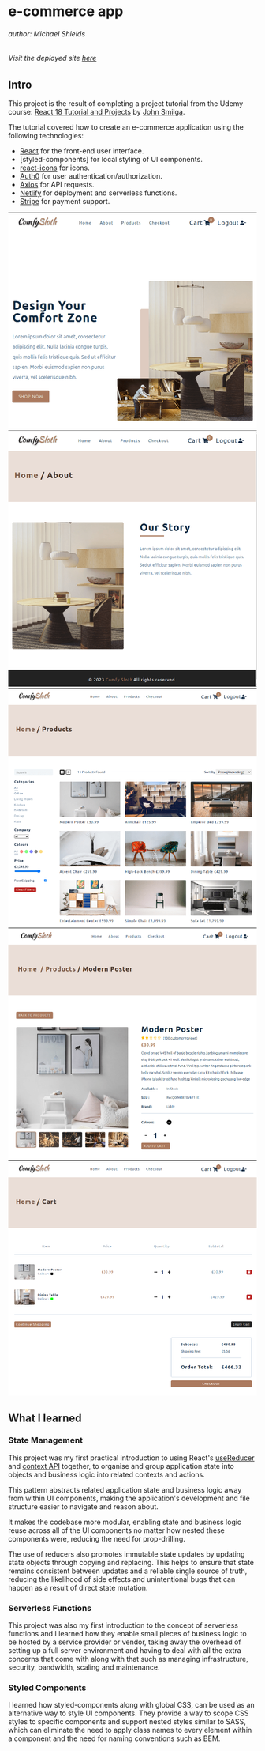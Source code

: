 # e-commerce app 
###### author: Michael Shields
###### Visit the deployed site [here](https://mike-shields-e-commerce.netlify.app)

## Intro 

This project is the result of completing a project tutorial from the Udemy course: [React 18 Tutorial and Projects](https://www.udemy.com/course/react-tutorial-and-projects-course/) by [John Smilga](https://github.com/john-smilga).

The tutorial covered how to create an e-commerce application using the following technologies: 

- [React](https://react.dev/) for the front-end user interface.
- [styled-components] for local styling of UI components.
- [react-icons](https://react-icons.github.io/react-icons/) for icons.
- [Auth0](https://auth0.com/) for user authentication/authorization.
- [Axios](https://axios-http.com/docs/intro) for API requests.
- [Netlify](https://www.netlify.com/) for deployment and serverless functions.
- [Stripe](https://stripe.com/en-gb) for payment support. 

![image](./screenshots/homepage.png)
![image](./screenshots/aboutpage.png)
![image](./screenshots/products.png)
![image](./screenshots/product.png)
![image](./screenshots/cartpage.png)

## What I learned

### State Management

This project was my first practical introduction to using React's [useReducer](https://react.dev/reference/react/useReducer) and [context API](https://react.dev/learn/passing-data-deeply-with-context) together, to organise and group application state into objects and business logic into related contexts and actions. 

This pattern abstracts related application state and business logic away from within UI components, making the application's development and file structure easier to navigate and reason about. 

It makes the codebase more modular, enabling state and business logic reuse across all of the UI components no matter how nested these components were, reducing the need for prop-drilling.

The use of reducers also promotes immutable state updates by updating state objects through copying and replacing. This helps to ensure that state remains consistent between updates and a reliable single source of truth, reducing the likelihood of side effects and unintentional bugs that can happen as a result of direct state mutation.  

### Serverless Functions

This project was also my first introduction to the concept of serverless functions and I learned how they enable small pieces of business logic to be hosted by a service provider or vendor, taking away the overhead of setting up a full server environment and having to deal with all the extra concerns that come with along with that such as managing infrastructure, security, bandwidth, scaling and maintenance.

### Styled Components

I learned how styled-components along with global CSS, can be used as an alternative way to style UI components. They provide a way to scope CSS styles to specific components and support nested styles similar to SASS, which can eliminate the need to apply class names to every element within a component and the need for naming conventions such as BEM.

